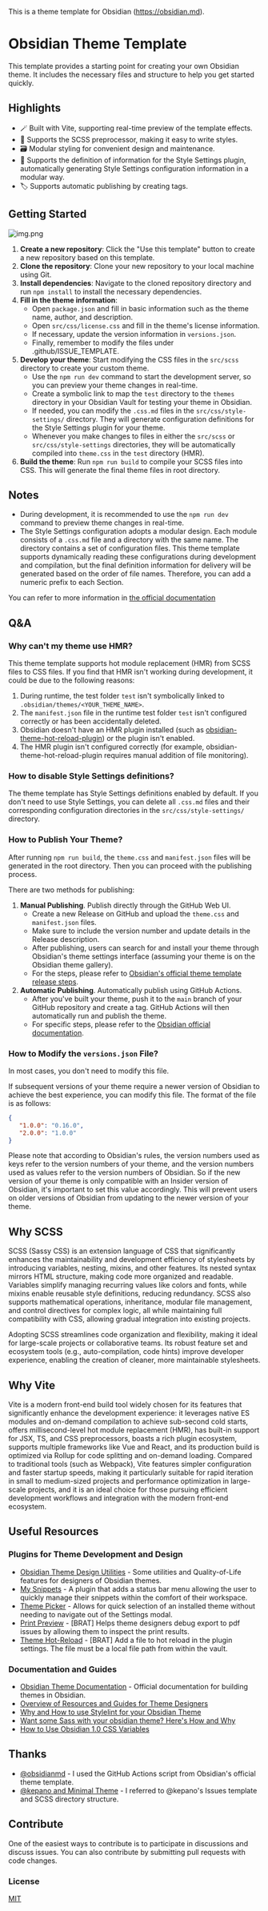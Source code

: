 This is a theme template for Obsidian (https://obsidian.md).

# Obsidian Theme Template

This template provides a starting point for creating your own Obsidian theme. It includes the necessary files and structure to help you get started quickly.

## Highlights

- 🪄 Built with Vite, supporting real-time preview of the template effects.
- 💪 Supports the SCSS preprocessor, making it easy to write styles.
- 🗃️ Modular styling for convenient design and maintenance.
- 🫧 Supports the definition of information for the Style Settings plugin, automatically generating Style Settings configuration information in a modular way.
- 🏷️ Supports automatic publishing by creating tags.

## Getting Started

![img.png](assets/use-this-template.png)

1. **Create a new repository**: Click the "Use this template" button to create a new repository based on this template.
2. **Clone the repository**: Clone your new repository to your local machine using Git.
3. **Install dependencies**: Navigate to the cloned repository directory and run `npm install` to install the necessary dependencies.
4. **Fill in the theme information**:
   - Open `package.json` and fill in basic information such as the theme name, author, and description.
   - Open `src/css/license.css` and fill in the theme's license information.
   - If necessary, update the version information in `versions.json`.  
   - Finally, remember to modify the files under .github/ISSUE_TEMPLATE.
5. **Develop your theme**: Start modifying the CSS files in the `src/scss` directory to create your custom theme.
   - Use the `npm run dev` command to start the development server, so you can preview your theme changes in real-time.
   - Create a symbolic link to map the `test` directory to the `themes` directory in your Obsidian Vault for testing your theme in Obsidian.
   - If needed, you can modify the `.css.md` files in the `src/css/style-settings/` directory. They will generate configuration definitions for the Style Settings plugin for your theme.
   - Whenever you make changes to files in either the `src/scss` or `src/css/style-settings` directories, they will be automatically compiled into `theme.css` in the `test` directory (HMR).
6. **Build the theme**: Run `npm run build` to compile your SCSS files into CSS. This will generate the final theme files in root directory.


## Notes

- During development, it is recommended to use the `npm run dev` command to preview theme changes in real-time.
- The Style Settings configuration adopts a modular design. Each module consists of a `.css.md` file and a directory with the same name. The directory contains a set of configuration files. This theme template supports dynamically reading these configurations during development and compilation, but the final definition information for delivery will be generated based on the order of file names. Therefore, you can add a numeric prefix to each Section.

You can refer to more information in [the official documentation](https://docs.obsidian.md/Themes/App+themes/Build+a+theme)

## Q&A

### Why can't my theme use HMR?

This theme template supports hot module replacement (HMR) from SCSS files to CSS files. If you find that HMR isn't working during development, it could be due to the following reasons:
1. During runtime, the test folder `test` isn't symbolically linked to `.obsidian/themes/<YOUR_THEME_NAME>`.
2. The `manifest.json` file in the runtime test folder `test` isn't configured correctly or has been accidentally deleted.
3. Obsidian doesn't have an HMR plugin installed (such as [obsidian-theme-hot-reload-plugin](https://github.com/mProjectsCode/obsidian-theme-hot-reload-plugin/)) or the plugin isn't enabled.
4. The HMR plugin isn't configured correctly (for example, obsidian-theme-hot-reload-plugin requires manual addition of file monitoring).

### How to disable Style Settings definitions?

The theme template has Style Settings definitions enabled by default. If you don't need to use Style Settings, you can delete all `.css.md` files and their corresponding configuration directories in the `src/css/style-settings/` directory.

### How to Publish Your Theme?

After running `npm run build`, the `theme.css` and `manifest.json` files will be generated in the root directory. Then you can proceed with the publishing process.

There are two methods for publishing:

1. **Manual Publishing**. Publish directly through the GitHub Web UI.
   - Create a new Release on GitHub and upload the `theme.css` and `manifest.json` files.
   - Make sure to include the version number and update details in the Release description.
   - After publishing, users can search for and install your theme through Obsidian's theme settings interface (assuming your theme is on the Obsidian theme gallery).
   - For the steps, please refer to [Obsidian's official theme template release steps](https://github.com/obsidianmd/obsidian-sample-theme?tab=readme-ov-file#steps-for-releasing-new-versions).
2. **Automatic Publishing**. Automatically publish using GitHub Actions. 
   - After you've built your theme, push it to the `main` branch of your GitHub repository and create a tag. GitHub Actions will then automatically run and publish the theme.
   - For specific steps, please refer to the [Obsidian official documentation](https://docs.obsidian.md/Themes/App+themes/Release+your+theme+with+GitHub+Actions).

### How to Modify the `versions.json` File?

In most cases, you don't need to modify this file.

If subsequent versions of your theme require a newer version of Obsidian to achieve the best experience, you can modify this file. The format of the file is as follows:

```json
{
   "1.0.0": "0.16.0",
   "2.0.0": "1.0.0"
}
```

Please note that according to Obsidian's rules, the version numbers used as keys refer to the version numbers of your theme, and the version numbers used as values refer to the version numbers of Obsidian. So if the new version of your theme is only compatible with an Insider version of Obsidian, it's important to set this value accordingly. This will prevent users on older versions of Obsidian from updating to the newer version of your theme.

## Why SCSS

SCSS (Sassy CSS) is an extension language of CSS that significantly enhances the maintainability and development efficiency of stylesheets by introducing variables, nesting, mixins, and other features. Its nested syntax mirrors HTML structure, making code more organized and readable. Variables simplify managing recurring values like colors and fonts, while mixins enable reusable style definitions, reducing redundancy. SCSS also supports mathematical operations, inheritance, modular file management, and control directives for complex logic, all while maintaining full compatibility with CSS, allowing gradual integration into existing projects.

Adopting SCSS streamlines code organization and flexibility, making it ideal for large-scale projects or collaborative teams. Its robust feature set and ecosystem tools (e.g., auto-compilation, code hints) improve developer experience, enabling the creation of cleaner, more maintainable stylesheets.

## Why Vite

Vite is a modern front-end build tool widely chosen for its features that significantly enhance the development experience: it leverages native ES modules and on-demand compilation to achieve sub-second cold starts, offers millisecond-level hot module replacement (HMR), has built-in support for JSX, TS, and CSS preprocessors, boasts a rich plugin ecosystem, supports multiple frameworks like Vue and React, and its production build is optimized via Rollup for code splitting and on-demand loading. Compared to traditional tools (such as Webpack), Vite features simpler configuration and faster startup speeds, making it particularly suitable for rapid iteration in small to medium-sized projects and performance optimization in large-scale projects, and it is an ideal choice for those pursuing efficient development workflows and integration with the modern front-end ecosystem.

## Useful Resources

### Plugins for Theme Development and Design

- [Obsidian Theme Design Utilities](https://github.com/chrisgrieser/obsidian-theme-design-utilities) - Some utilities and Quality-of-Life features for designers of Obsidian themes.
- [My Snippets](https://github.com/chetachiezikeuzor/MySnippets-Plugin) - A plugin that adds a status bar menu allowing the user to quickly manage their snippets within the comfort of their workspace.
- [Theme Picker](https://github.com/trey-sedate/obsidian-theme-picker) - Allows for quick selection of an installed theme without needing to navigate out of the Settings modal.
- [Print Preview](https://github.com/nothingislost/obsidian-print-preview) - [BRAT] Helps theme designers debug export to pdf issues by allowing them to inspect the print results.
- [Theme Hot-Reload](https://github.com/mProjectsCode/obsidian-theme-hot-reload-plugin) - [BRAT] Add a file to hot reload in the plugin settings. The file must be a local file path from within the vault.

### Documentation and Guides

- [Obsidian Theme Documentation](https://docs.obsidian.md/Themes/App+themes/Build+a+theme) - Official documentation for building themes in Obsidian.
- [Overview of Resources and Guides for Theme Designers](https://publish.obsidian.md/hub/04+-+Guides%2C+Workflows%2C+%26+Courses/for+Theme+Designers)
- [Why and How to use Stylelint for your Obsidian Theme](https://publish.obsidian.md/hub/04+-+Guides%2C+Workflows%2C+%26+Courses/Guides/Why+and+How+to+use+Stylelint+for+your+Obsidian+Theme)
- [Want some Sass with your obsidian theme? Here's How and Why](https://publish.obsidian.md/hub/04+-+Guides%2C+Workflows%2C+%26+Courses/Guides/Want+some+Sass+with+your+obsidian+theme%E2%80%BD+here's+How+and+Why)
- [How to Use Obsidian 1.0 CSS Variables](https://www.youtube.com/watch?v=yl0pvIRTWWo)

## Thanks

- [@obsidianmd](https://github.com/obsidianmd/) - I used the GitHub Actions script from Obsidian's official theme template.
- [@kepano and Minimal Theme](https://github.com/kepano/obsidian-minima) - I referred to @kepano's Issues template and SCSS directory structure.


## Contribute

One of the easiest ways to contribute is to participate in discussions and discuss issues. You can also contribute by submitting pull requests with code changes.

### License

[MIT](LICENSE)
